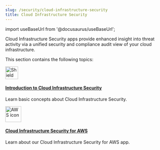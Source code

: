 ```yaml
---
slug: /security/cloud-infrastructure-security
title: Cloud Infrastructure Security
---
```


import useBaseUrl from '@docusaurus/useBaseUrl';

Cloud Infrastructure Security apps provide enhanced insight into threat activity via a unified security and compliance audit view of your cloud infrastructure. 

This section contains the following topics:

<div className="box-wrapper" >
<div className="box smallbox card">
  <div className="container">
  <a href="/docs/security/cloud-infrastructure-security/introduction"><img src={useBaseUrl('img/icons/security/security.png')} alt="Shield icon" width="40"/><h4>Introduction to Cloud Infrastructure Security</h4></a>
  <p>Learn basic concepts about Cloud Infrastructure Security.</p>
  </div>
</div>
<div className="box smallbox card">
  <div className="container">
  <a href="/docs/security/cloud-infrastructure-security/cloud-infrastructure-security-for-aws/"><img src={useBaseUrl('https://upload.wikimedia.org/wikipedia/commons/9/93/Amazon_Web_Services_Logo.svg')} alt="AWS icon" width="50"/><h4>Cloud Infrastructure Security for AWS</h4></a>
  <p>Learn about our Cloud Infrastructure Security for AWS app.</p>
  </div>
</div>
</div>